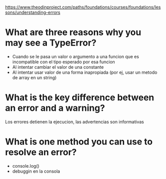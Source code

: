 https://www.theodinproject.com/paths/foundations/courses/foundations/lessons/understanding-errors

# What are three reasons why you may see a TypeError?

- Cuando se le pasa un valor o argumento a una funcion que es incompatible con el tipo esperado por esa funcion
- Al intentar cambiar el valor de una constante
- Al intentar usar valor de una forma inapropiada (por ej, usar un metodo de array en un string)

# What is the key difference between an error and a warning?

Los errores detienen la ejecucion, las advertencias son informativas

# What is one method you can use to resolve an error?

- console.log()
- debuggin en la consola
